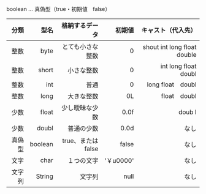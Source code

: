 boolean … 真偽型（true・初期値　false）

|分類|型名|格納するデータ|初期値|キャスト（代入先）|
|-:|-:|-:|-:|-:|
|整数| byte |とても小さな整数|0| shout int long float double |
|整数| short |小さな整数|0| int long float　doubl |
|整数| int |普通|0| long float　doubl |
|整数| long |大きな整数|0L| float　doubl |
|少数| float |少し曖昧な少数|0.0f| doub l|
|少数| doubl |普通の少数|0.0d|なし|
|真偽型| boolean  |true、またはfalse|false|なし|
|文字| char |１つの文字|'￥u0000'|なし|
|文字列| String | 文字列　|null|なし|



